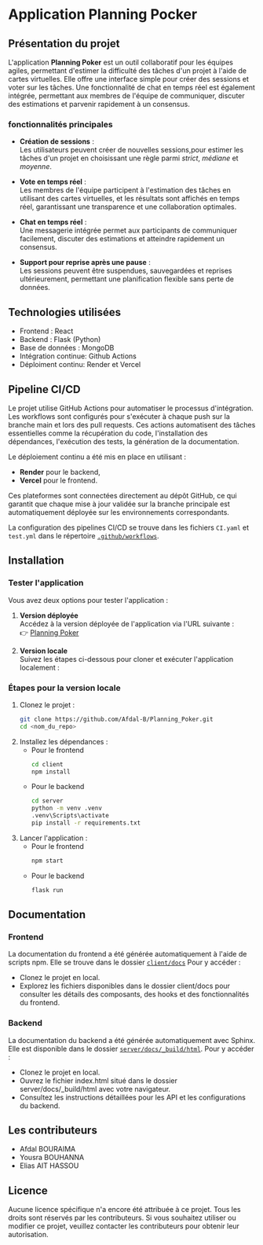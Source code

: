 # Application Planning Pocker

## Présentation du projet
L'application **Planning Poker** est un outil collaboratif pour les équipes agiles, permettant d'estimer la difficulté des tâches d'un projet à l'aide de cartes virtuelles. Elle offre une interface simple pour créer des sessions et voter sur les tâches. Une fonctionnalité de chat en temps réel est également intégrée, permettant aux membres de l'équipe de communiquer, discuter des estimations et parvenir rapidement à un consensus.

### fonctionnalités principales
- **Création de sessions** :  
  Les utilisateurs peuvent créer de nouvelles sessions,pour estimer les tâches d'un projet en choisissant une règle parmi *strict*, *médiane* et *moyenne*.  

- **Vote en temps réel** :  
  Les membres de l'équipe participent à l'estimation des tâches en utilisant des cartes virtuelles, et les résultats sont affichés en temps réel, garantissant une transparence et une collaboration optimales.  

- **Chat en temps réel** :  
  Une messagerie intégrée permet aux participants de communiquer facilement, discuter des estimations et atteindre rapidement un consensus.  

- **Support pour reprise après une pause** :  
  Les sessions peuvent être suspendues, sauvegardées et reprises ultérieurement, permettant une planification flexible sans perte de données.  


## Technologies utilisées

- Frontend : React
- Backend : Flask (Python)
- Base de données : MongoDB
- Intégration continue: Github Actions
- Déploiment continu: Render et Vercel

## Pipeline CI/CD
Le projet utilise GitHub Actions pour automatiser le processus d'intégration. Les workflows sont configurés pour s'exécuter à chaque push sur la branche main et lors des pull requests. Ces actions automatisent des tâches essentielles comme la récupération du code, l'installation des dépendances, l'exécution des tests, la génération de la documentation.

Le déploiement continu a été mis en place en utilisant :  
- **Render** pour le backend,  
- **Vercel** pour le frontend.  

Ces plateformes sont connectées directement au dépôt GitHub, ce qui garantit que chaque mise à jour validée sur la branche principale est automatiquement déployée sur les environnements correspondants.  

La configuration des pipelines CI/CD se trouve dans les fichiers `CI.yaml` et `test.yml` dans le répertoire [`.github/workflows`](.github/workflows).

## Installation 
### Tester l'application
Vous avez deux options pour tester l'application :  

1. **Version déployée**  
   Accédez à la version déployée de l'application via l'URL suivante :  
   👉 [Planning Poker](https://planning-poker-azure.vercel.app)  

2. **Version locale**  
   Suivez les étapes ci-dessous pour cloner et exécuter l'application localement :

### Étapes pour la version locale
1. Clonez le projet :
   ```bash
   git clone https://github.com/Afdal-B/Planning_Poker.git
   cd <nom_du_repo>

2. Installez les dépendances :
    * Pour le frontend
        ```bash
        cd client 
        npm install

    * Pour le backend
        ```bash
        cd server 
        python -m venv .venv
        .venv\Scripts\activate
        pip install -r requirements.txt

3. Lancer l'application :
    * Pour le frontend 
        ```bash
        npm start 
    * Pour le backend 
        ```bash
        flask run 

## Documentation 
### Frontend
La documentation du frontend a été générée automatiquement à l'aide de scripts npm. Elle se trouve dans le dossier [`client/docs`](client/docs) Pour y accéder :

* Clonez le projet en local.
* Explorez les fichiers disponibles dans le dossier client/docs pour consulter les détails des composants, des hooks et des fonctionnalités du frontend.

### Backend 
La documentation du backend a été générée automatiquement avec Sphinx. Elle est disponible dans le dossier [`server/docs/_build/html`](server/docs/_build/html). Pour y accéder :

* Clonez le projet en local.
* Ouvrez le fichier index.html situé dans le dossier server/docs/_build/html avec votre navigateur.
* Consultez les instructions détaillées pour les API et les configurations du backend.


## Les contributeurs

- Afdal BOURAIMA
- Yousra BOUHANNA
- Elias AIT HASSOU

## Licence

Aucune licence spécifique n'a encore été attribuée à ce projet. Tous les droits sont réservés par les contributeurs. Si vous souhaitez utiliser ou modifier ce projet, veuillez contacter les contributeurs pour obtenir leur autorisation.
